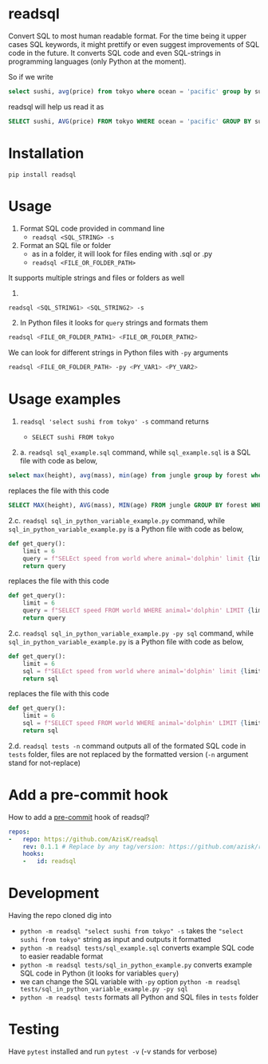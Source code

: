 # readsql

Convert SQL to most human readable format. For the time being it upper cases SQL keywords, it might prettify or even suggest improvements of SQL code in the future. It converts SQL code and even SQL-strings in programming languages (only Python at the moment).

So if we write

```sql
select sushi, avg(price) from tokyo where ocean = 'pacific' group by sushi
```

readsql will help us read it as

```sql
SELECT sushi, AVG(price) FROM tokyo WHERE ocean = 'pacific' GROUP BY sushi
```

# Installation

`pip install readsql`

# Usage

1. Format SQL code provided in command line
    - `readsql <SQL_STRING> -s`
2. Format an SQL file or folder
    - as in a folder, it will look for files ending with .sql or .py
    - `readsql <FILE_OR_FOLDER_PATH>`

It supports multiple strings and files or folders as well

1.
```bash
readsql <SQL_STRING1> <SQL_STRING2> -s
```

2. In Python files it looks for `query` strings and formats them
```bash
readsql <FILE_OR_FOLDER_PATH1> <FILE_OR_FOLDER_PATH2>
```

We can look for different strings in Python files with `-py` arguments
```bash
readsql <FILE_OR_FOLDER_PATH> -py <PY_VAR1> <PY_VAR2>
```

# Usage examples

1. `readsql 'select sushi from tokyo' -s` command returns
    - `SELECT sushi FROM tokyo`

2. a. `readsql sql_example.sql` command, while `sql_example.sql` is a SQL file with code as below,
```sql
select max(height), avg(mass), min(age) from jungle group by forest where animal=elephant;
```
replaces the file with this code
```sql
SELECT MAX(height), AVG(mass), MIN(age) FROM jungle GROUP BY forest WHERE animal=elephant;
```

2.c. `readsql sql_in_python_variable_example.py` command, while `sql_in_python_variable_example.py` is a Python file with code as below,
```python
def get_query():
    limit = 6
    query = f"SELEct speed from world where animal='dolphin' limit {limit}"
    return query
```
replaces the file with this code
```python
def get_query():
    limit = 6
    query = f"SELECT speed FROM world WHERE animal='dolphin' LIMIT {limit}"
    return query
```

2.c. `readsql sql_in_python_variable_example.py -py sql` command, while `sql_in_python_variable_example.py` is a Python file with code as below,
```python
def get_query():
    limit = 6
    sql = f"SELEct speed from world where animal='dolphin' limit {limit}"
    return sql
```
replaces the file with this code
```python
def get_query():
    limit = 6
    sql = f"SELECT speed FROM world WHERE animal='dolphin' LIMIT {limit}"
    return sql
```

2.d. `readsql tests -n` command outputs all of the formated SQL code in `tests` folder, files are not replaced by the formatted version (`-n` argument stand for not-replace)

# Add a pre-commit hook
How to add a [pre-commit](https://pre-commit.com/) hook of readsql?
```yaml
repos:
-   repo: https://github.com/AzisK/readsql
    rev: 0.1.1 # Replace by any tag/version: https://github.com/azisk/readsql/tags
    hooks:
    -   id: readsql
```

# Development
Having the repo cloned dig into

- `python -m readsql "select sushi from tokyo" -s` takes the `"select sushi from tokyo"` string as input and outputs it formatted
- `python -m readsql tests/sql_example.sql` converts example SQL code to easier readable format
- `python -m readsql tests/sql_in_python_example.py` converts example SQL code in Python (it looks for variables `query`)
- we can change the SQL variable with `-py` option `python -m readsql tests/sql_in_python_variable_example.py -py sql`
- `python -m readsql tests` formats all Python and SQL files in `tests` folder

# Testing

Have `pytest` installed and run `pytest -v` (-v stands for verbose)
